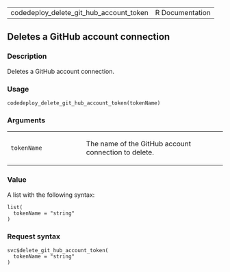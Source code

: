 <table style="width: 100%;">
<tbody>
<tr class="odd">
<td>codedeploy_delete_git_hub_account_token</td>
<td style="text-align: right;">R Documentation</td>
</tr>
</tbody>
</table>

## Deletes a GitHub account connection

### Description

Deletes a GitHub account connection.

### Usage

    codedeploy_delete_git_hub_account_token(tokenName)

### Arguments

<table>
<colgroup>
<col style="width: 35%" />
<col style="width: 65%" />
</colgroup>
<tbody>
<tr class="odd">
<td><code
id="codedeploy_delete_git_hub_account_token_:_tokenName">tokenName</code></td>
<td><p>The name of the GitHub account connection to delete.</p></td>
</tr>
</tbody>
</table>

### Value

A list with the following syntax:

    list(
      tokenName = "string"
    )

### Request syntax

    svc$delete_git_hub_account_token(
      tokenName = "string"
    )
